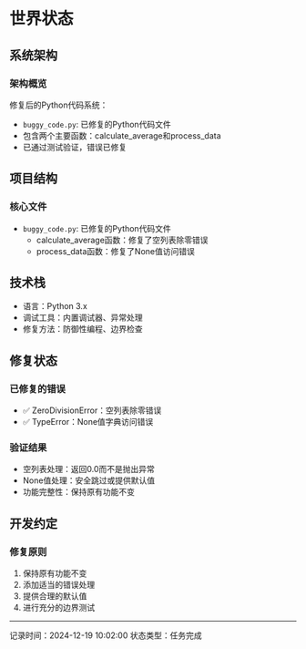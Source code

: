 # 世界状态

## 系统架构
### 架构概览
修复后的Python代码系统：
- `buggy_code.py`: 已修复的Python代码文件
- 包含两个主要函数：calculate_average和process_data
- 已通过测试验证，错误已修复

## 项目结构
### 核心文件
- `buggy_code.py`: 已修复的Python代码文件
  - calculate_average函数：修复了空列表除零错误
  - process_data函数：修复了None值访问错误

## 技术栈
- 语言：Python 3.x
- 调试工具：内置调试器、异常处理
- 修复方法：防御性编程、边界检查

## 修复状态
### 已修复的错误
- ✅ ZeroDivisionError：空列表除零错误
- ✅ TypeError：None值字典访问错误

### 验证结果
- 空列表处理：返回0.0而不是抛出异常
- None值处理：安全跳过或提供默认值
- 功能完整性：保持原有功能不变

## 开发约定
### 修复原则
1. 保持原有功能不变
2. 添加适当的错误处理
3. 提供合理的默认值
4. 进行充分的边界测试

---
记录时间：2024-12-19 10:02:00
状态类型：任务完成